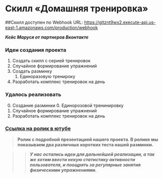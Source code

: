 # Cкилл «Домашняя тренировка»

##Скилл доступен по Webhook URL: https://gltznt9wx2.execute-api.us-east-1.amazonaws.com/production/webhook

***Кейс Маруся от партнеров Вконтакте***

### Идеи создания проекта
1. Создать скилл с серией тренировок
2. Случайное формирование упражнений
3. Создать разминку
    1. Единоразовую тренироку
4. Разработать комплекс тренировок на день 


### Удалось реализовать
0. Создание разминки
    0. Единорозовой тренинировку
0. Случайное формирование упражнений
0. Разработать комплекс тренировок на день 


### [Ссылка на ролик в ютубе](https://www.youtube.com/watch?v=qxt3VQHsCpw&feature=emb_title 'Сслыка на видеоролик с презентацией')
> **Ролик с подробной презентацией нашего проекта. В ролике мы показываем два различных коротких теста нашей разминки.**

>> ***У нас остались идеи для дальнейшей реализации, а так же хотим ввести некую статистику активности пользователя, и поощрять за регулярные занятия физическими упражнениями.***